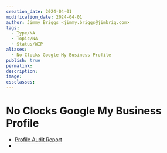 ```yaml
---
creation_date: 2024-04-01
modification_date: 2024-04-01
author: Jimmy Briggs <jimmy.briggs@jimbrig.com>
tags:
  - Type/NA
  - Topic/NA
  - Status/WIP
aliases:
  - No Clocks Google My Business Profile
publish: true
permalink:
description:
image:
cssclasses:
---
```


# No Clocks Google My Business Profile

- [Profile Audit Report](https://localranking.com/google-business-profile-audit?location=No+Clocks%2C+LLC%2C+2161+Peachtree+Rd%2C+Atlanta%2C+GA+30309&latitude=33.813372099999995&longitude=-84.39200869999999&place_id=ChIJ3w4-kfdfVEoRNfk7VWqe0I0&cid=10218841734037371189)
- 